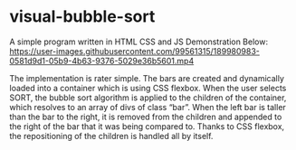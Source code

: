 # visual-bubble-sort
A simple program written in HTML CSS and JS
Demonstration Below:
https://user-images.githubusercontent.com/99561315/189980983-0581d9d1-05b9-4b63-9376-5029e36b5601.mp4

The implementation is rater simple. The bars are created and dynamically loaded into a container which is using CSS flexbox. 
When the user selects SORT, the bubble sort algorithm is applied to the children of the container, which resolves to an array of divs of class “bar”.
When the left bar is taller than the bar to the right, it is removed from the children and appended to the right of the bar that it was being compared to. Thanks to CSS flexbox, the repositioning of the children is handled all by itself. 
